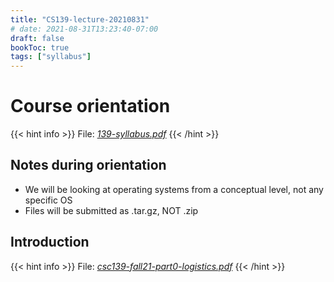 ```yaml
---
title: "CS139-lecture-20210831"
# date: 2021-08-31T13:23:40-07:00
draft: false
bookToc: true
tags: ["syllabus"]
---
```


# Course orientation

{{< hint info >}}
File: [*139-syllabus.pdf*](/notes/139-syllabus.pdf) 
{{< /hint >}}

## Notes during orientation

- We will be looking at operating systems from a conceptual level, not any specific OS
- Files will be submitted as .tar.gz, NOT .zip

## Introduction

{{< hint info >}}
File: [*csc139-fall21-part0-logistics.pdf*](/notes/csc139-fall21-part0-logistics.pdf) 
{{< /hint >}}

